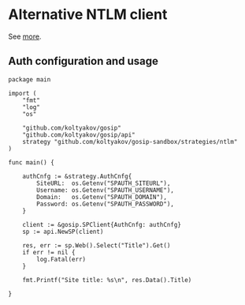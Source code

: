 # Alternative NTLM client

See [more](https://github.com/koltyakov/gosip/issues/14).

## Auth configuration and usage

```golang
package main

import (
	"fmt"
	"log"
	"os"

	"github.com/koltyakov/gosip"
	"github.com/koltyakov/gosip/api"
	strategy "github.com/koltyakov/gosip-sandbox/strategies/ntlm"
)

func main() {

	authCnfg := &strategy.AuthCnfg{
		SiteURL:  os.Getenv("SPAUTH_SITEURL"),
		Username: os.Getenv("SPAUTH_USERNAME"),
		Domain:   os.Getenv("SPAUTH_DOMAIN"),
		Password: os.Getenv("SPAUTH_PASSWORD"),
	}

	client := &gosip.SPClient{AuthCnfg: authCnfg}
	sp := api.NewSP(client)

	res, err := sp.Web().Select("Title").Get()
	if err != nil {
		log.Fatal(err)
	}

	fmt.Printf("Site title: %s\n", res.Data().Title)

}
```
